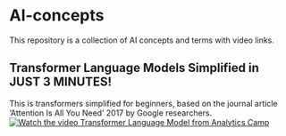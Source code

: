 # AI-concepts
This repository is a collection of AI concepts and terms with video links. 

## Transformer Language Models Simplified in JUST 3 MINUTES!

This is transformers simplified for beginners, based on the journal article ‘Attention Is All You Need’ 2017 by Google researchers. 
[![Watch the video Transformer Language Model from Analytics Camp](https://img.youtube.com/vi/6n-mOFlhbGI/maxresdefault.jpg)](https://youtu.be/6n-mOFlhbGI) 
